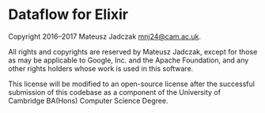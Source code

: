 # Dataflow for Elixir

Copyright 2016–2017 Mateusz Jadczak <mnj24@cam.ac.uk>.

All rights and copyrights are reserved by Mateusz Jadczak, except for those as may be applicable to Google, Inc. and the Apache Foundation, and any other rights holders whose work is used in this software.

This license will be modified to an open-source license after the successful submission of this codebase as a component of the University of Cambridge BA(Hons) Computer Science Degree.